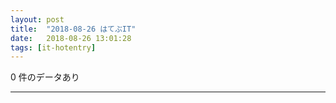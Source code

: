 ```yaml
---
layout: post
title:  "2018-08-26 はてぶIT"
date:   2018-08-26 13:01:28
tags: [it-hotentry]
---
```

0 件のデータあり

<hr>
